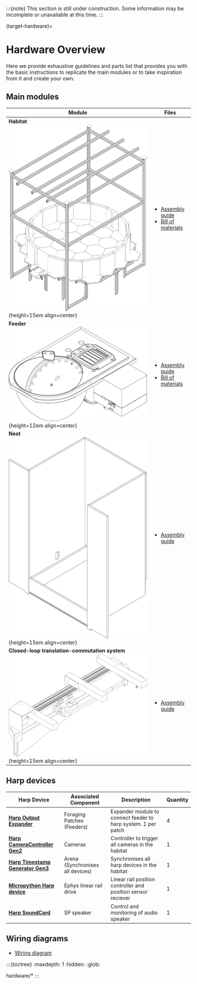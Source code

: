 :::{note}
This section is still under construction. Some information may be incomplete or unavailable at this time.
:::

(target-hardware)=
# Hardware Overview
Here we provide exhaustive guidelines and parts list that provides you with the basic instructions to replicate the main modules or to take inspiration from it and create your own. 

## Main modules
| Module | Files |
| --- | --- |
| **Habitat** <br>![habitat](../images/hardware-overview-arena.png){height=15em align=center} | <ul><li>[Assembly guide](../downloads/Arena%20guideline%20Final%201.pdf)</li><li>[Bill of materials](../downloads/Arena%20BOM.xlsx)</li></ul> |
| **Feeder** <br>![feeder](../images/hardware-overview-feeder.png){height=12em align=center} | <ul><li>[Assembly guide](../downloads/Feeder%20Guideline%20Final%201.pdf)</li><li>[Bill of materials](../downloads/Feeder%20BOM.xlsx)</li></ul> |
| **Nest** <br>![nest](../images/hardware-overview-nest.png){height=15em align=center} | <ul><li>[Assembly guide](../downloads/Nest%20Guideline%20Final%201.pdf)</li></ul> |
| **Closed-loop translation-commutation system** <br>![linear-rail](../images/hardware-overview-linear-rail.png){height=15em align=center} | <ul><li>[Assembly guide](../downloads/Linear%20commutator%20Guideline%20Final%201.pdf)</li></ul> |

## Harp devices
| Harp Device                       | Associated Component            | Description                                                   | Quantity | 
|-----------------------------------|---------------------------------|---------------------------------------------------------------|----------|
| [**Harp Output Expander**](harp-tech:api/Harp.OutputExpander.html)                  |  Foraging Patches (Feeders)      | Expander module to connect feeder to harp system. 1 per patch | 4        |
| [**Harp CameraController Gen2**](harp-tech:api/Harp.CameraControllerGen2.html)    | Cameras                         | Controller to trigger all cameras in the habitat                | 1        |
| [**Harp Timestamp Generator Gen3**](harp-tech:api/Harp.TimestampGeneratorGen3.html) | Arena (Synchronises all devices)| Synchronises all harp devices in the habitat                    | 1        |
| [**Micropython Harp device**](https://github.com/SainsburyWellcomeCentre/microharp)       | Ephys linear rail drive         | Linear rail position controller and position sensor reciever  | 1        | 
| [**Harp SoundCard**](harp-tech:api/Harp.SoundCard.html)                  | SP speaker                      | Control and monitoring of audio speaker                     | 1        | 

## Wiring diagrams
- [Wiring diagram](../downloads/Example%20wiring%20diagram.pdf)

:::{toctree}
:maxdepth: 1
:hidden:
:glob:

hardware/*
:::

<!--
::::{grid} 1 3 3 3 
:::{grid-item-card} Feeder
:img-top: ../images/hardware-overview-feeder.png
:link: target-feeder
:link-type: ref
:img-bottom: ../images/hardware-overview-feeder.png
:::

:::{grid-item-card} Arena
:img-bottom: ../images/hardware-overview-arena.png
:::

:::{grid-item-card} Nest
:img-bottom: ../images/hardware-overview-nest.png
:::
::::
-->